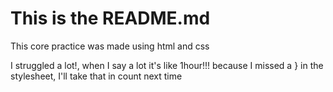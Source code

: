 <h1>This is the README.md</h1>
<p>This core practice was made using html and css</p>
<p>I struggled a lot!, when I say a lot it's like 1hour!!! because I missed a } in the stylesheet, I'll take that in count next time</p>